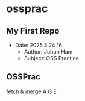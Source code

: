 # ossprac
## My First Repo
 - Date: 2025.3.24 16   
    - Author: Juhun Ham  
    - Subject: OSS Practice

## OSSPrac
fetch & merge
A
G
E